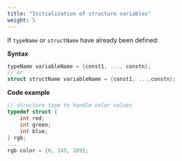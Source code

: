 ```yaml
---
title: "Initialization of structure variables"
weight: 5
---
```


If `typeName` or `structName` have already been defined:

**Syntax**

```c
typeName variableName = {const1, ..., constn};
// or
struct structName variableName = {const1, ...,constn};
```

**Code example**

```c
// structure type to handle color values
typedef struct {
    int red;
    int green;
    int blue;
} rgb;
...
rgb color = {0, 145, 189};
```